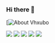 ### Hi there 👋


[![About Vhxubo](
https://github-readme-stats.vercel.app/api?username=vhxubo&count_private=true&hide=issues&title_color=de6092&text_color=d8d27f&bg_color=fff6e7&hide_border=true)


![](https://img.shields.io/badge/-JavaScript-F7DF1E?style=flat-square&logo=JavaScript&logoColor=white)
![](https://img.shields.io/badge/-TypeScript-007ACC?style=flat-square&logo=TypeScript&logoColor=white)
![](https://img.shields.io/badge/-Vue.js-4FC08D?style=flat-square&logo=Vue.js&logoColor=white)
![](https://img.shields.io/badge/-Nodejs-43853d?style=flat-square&logo=Node.js&logoColor=white)
![](https://img.shields.io/badge/-Git-F05032?style=flat-square&logo=git&logoColor=white)

<!--
**vhxubo/vhxubo** is a ✨ _special_ ✨ repository because its `README.md` (this file) appears on your GitHub profile.

Here are some ideas to get you started:

- 🔭 I’m currently working on ...
- 🌱 I’m currently learning ...
- 👯 I’m looking to collaborate on ...
- 🤔 I’m looking for help with ...
- 💬 Ask me about ...
- 📫 How to reach me: ...
- 😄 Pronouns: ...
- ⚡ Fun fact: ...
-->
